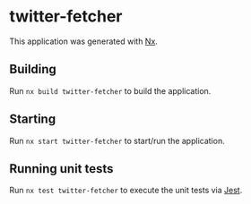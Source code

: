 # twitter-fetcher

This application was generated with [Nx](https://nx.dev).

## Building

Run `nx build twitter-fetcher` to build the application.

## Starting

Run `nx start twitter-fetcher` to start/run the application.

## Running unit tests

Run `nx test twitter-fetcher` to execute the unit tests via [Jest](https://jestjs.io).
